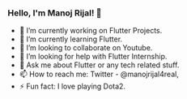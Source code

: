 ### Hello, I'm Manoj Rijal! 👋

- 🔭 I’m currently working on Flutter Projects.
- 🌱 I’m currently learning Flutter.
- 👯 I’m looking to collaborate on Youtube.
- 🤔 I’m looking for help with Flutter Internship.
- 💬 Ask me about Flutter or any tech related stuff. 
- 📫 How to reach me: Twitter - @manojrijal4real, 
- ⚡ Fun fact: I love playing Dota2. 
